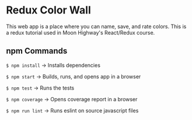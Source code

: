 Redux Color Wall
=================
This web app is a place where you can name, save, and rate colors.  This is a redux tutorial used in Moon Highway's 
React/Redux course.

npm Commands
--------

` $ npm install ` -> Installs dependencies

` $ npm start ` -> Builds, runs, and opens app in a browser

` $ npm test ` -> Runs the tests

` $ npm coverage ` -> Opens coverage report in a browser

` $ npm run lint ` -> Runs eslint on source javascript files